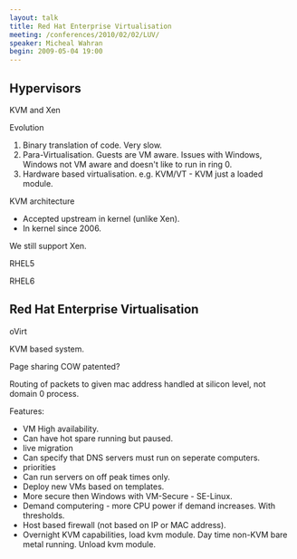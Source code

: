 ```yaml
---
layout: talk
title: Red Hat Enterprise Virtualisation
meeting: /conferences/2010/02/02/LUV/
speaker: Micheal Wahran
begin: 2009-05-04 19:00
---
```

## Hypervisors

KVM and Xen

Evolution

1. Binary translation of code. Very slow.
2. Para-Virtualisation. Guests are VM aware. Issues with Windows, Windows not VM aware and doesn't like to run in ring 0.
3. Hardware based virtualisation. e.g. KVM/VT - KVM just a loaded module.

KVM architecture

* Accepted upstream in kernel (unlike Xen).
* In kernel since 2006.

We still support Xen.

RHEL5

RHEL6

## Red Hat Enterprise Virtualisation

oVirt

KVM based system.

Page sharing COW patented?

Routing of packets to given mac address handled at silicon level, not domain 0
process.

Features:

* VM High availability.
* Can have hot spare running but paused.
* live migration
* Can specify that DNS servers must run on seperate computers.
* priorities
* Can run servers on off peak times only.
* Deploy new VMs based on templates.
* More secure then Windows with VM-Secure - SE-Linux.
* Demand computering - more CPU power if demand increases. With thresholds.
* Host based firewall (not based on IP or MAC address).
* Overnight KVM capabilities, load kvm module. Day time non-KVM bare metal
  running. Unload kvm module.
